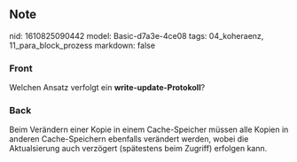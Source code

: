 ## Note
nid: 1610825090442
model: Basic-d7a3e-4ce08
tags: 04_koheraenz, 11_para_block_prozess
markdown: false

### Front
Welchen Ansatz verfolgt ein <b>write-update-Protokoll</b>?

### Back
Beim Verändern einer Kopie in einem Cache-Speicher müssen alle Kopien in anderen Cache-Speichern ebenfalls verändert werden, wobei die Aktualsierung auch verzögert (spätestens beim Zugriff) erfolgen kann.
